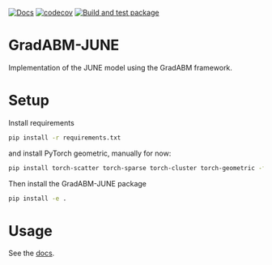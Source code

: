 [![Docs](https://github.com/LargeAgentCollider/torch_june/actions/workflows/docs.yml/badge.svg)](https://github.com/LargeAgentCollider/torch_june/actions/workflows/docs.yml)
[![codecov](https://codecov.io/gh/largeagentcollider/torch_june/branch/main/graph/badge.svg?token=ddIEG0Eest)](https://codecov.io/gh/largeagentcollider/torch_june)
[![Build and test package](https://github.com/LargeAgentCollider/torch_june/actions/workflows/ci.yml/badge.svg)](https://github.com/LargeAgentCollider/torch_june/actions/workflows/ci.yml)

# GradABM-JUNE
Implementation of the JUNE model using the GradABM framework.

# Setup 

Install requirements

```bash
pip install -r requirements.txt
```

and install PyTorch geometric, manually for now:

```bash
pip install torch-scatter torch-sparse torch-cluster torch-geometric -f https://data.pyg.org/whl/torch-1.13.0+cpu.html
```

Then install the GradABM-JUNE package

```bash
pip install -e .
```


# Usage

See the [docs](https://largeagentcollider.github.io/GradABM-JUNE/).
